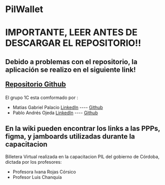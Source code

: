 # PilWallet

<h1> IMPORTANTE, LEER ANTES DE DESCARGAR EL REPOSITORIO!! </h1>

  <h2> Debido a problemas con el repositorio, la aplicación se realizo en el siguiente link! 



   <a href="https://github.com/MatGP20/PilMoney1C">Repositorio Github</a>
  </h2>

   <p> El grupo 1C esta comformado por :
  <ul>  
    <li> Matias Gabriel Palacio   <a href="https://www.linkedin.com/in/matiasgpalacio/">LinkedIn</a> ----  <a href="https://github.com/MatGP20"> Github</a> </li>
    <li> Pablo Andrés Ojeda   <a href="https://www.linkedin.com/in/pabloaojeda/">LinkedIn</a>  ---- <a href="https://github.com/pabloaojeda"> Github</a> </li>
  </ul>
</p>




  <h2> En la wiki pueden encontrar los links a las PPPs, figma, y jamboards utilizadas durante la capacitacion </h2>


  <p> Billetera Virtual realizada en la capacitacion PIL del gobierno de Córdoba, dictada por los profesores:
  <ul>  
    <li> Profesora Ivana Rojas Córsico </li>
    <li> Profesor Luis Chanquía </li>
  </ul>
</p>
